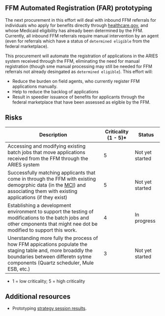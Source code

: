 
## FFM Automated Registration (FAR) prototyping 

The next procurement in this effort will deal with inbound FFM referrals for individuals who apply for benefits directly through [healthcare.gov](https://www.healthcare.gov/), and whose Medicaid eligibility has already been determined by the FFM. Currently, all inbound FFM referrals require manual intervention by an agent (even for referrals which have a status of `determined eligible` from the federal marketplace).

This procurement will automate the registration of applications in the ARIES system received through the FFM, eliminating the need for manual registration (though sme manual processing may still be needed for FFM referrals not already desingated as `determined eligible`). This effort will:

* Reduce the burden on field agents, who currently register FFM applications manually.
* Help to reduce the backlog of applications
* Result in speedier issuance of benefits for applicants through the federal marketplace that have been assessed as elgible by the FFM.

## Risks

| Description  | Criticality (1 - 5)* | Status  |
|---|---|---|
| Accessing and modifying existing batch jobs that move applications received from the FFM through the ARIES system  | 5  | Not yet started  |
| Successfully matching applicants that come in through the FFM with existing demogrphic data (in the [MCI](https://github.com/AlaskaDHSS/RFP-Search-Unification/blob/master/4-Prototype-Findings.md#components)) and associating them with existing applications (if they exist)  | 5  | Not yet started  |
| Establishing a development environment to support the testing of modifications to the batch jobs and other cmponents that might nee dot be modified to support this work.  | 4  | In progress  |
| Unerstanding more fully the process of how FFM appications populate the staging table and, more broaddly the boundaries between differetn sytme components (Quartz scheduler, Mule ESB, etc.)  |  3 | Not yet started  |

* 1 = low criticality; 5 = high criticality

## Additional resources

* Prototyping [strategy session results](https://app.mural.ly/t/gsa6/m/gsa6/1518556396089/5d06a55c138f4ebf7e18dc0a3ac812e888a3f6a7).

